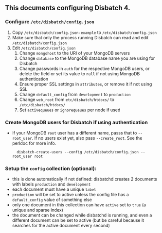 ## This documents configuring Disbatch 4.


### Configure `/etc/disbatch/config.json`
1. Copy `/etc/disbatch/config.json-example` to `/etc/disbatch/config.json`
2. Make sure that only the process running Disbatch can read and edit
   `/etc/disbatch/config.json`
3. Edit `/etc/disbatch/config.json`
   1. Change `mongohost` to the URI of your MongoDB servers
   2. Change `database` to the MongoDB database name you are using for Disbatch
   3. Change passwords in `auth` for the respective MongoDB users, or delete
      the field or set its value to `null` if not using MongoDB authentication
   4. Ensure proper SSL settings in `attributes`, or remove it if not using SSL
   5. Change `default_config` from `development` to `production`
   6. Change `web_root` from `etc/disbatch/htdocs/` to `/etc/disbatch/htdocs/`
   7. Set `activequeues` or `ignorequeues` per node if used


### Create MongoDB users for Disbatch if using authentication
- If your MongoDB `root` user has a different name, passs that to `--root_user`.
  If no users exist yet, also pass `--create_root`. See the perldoc for more
  info.

        disbatch-create-users --config /etc/disbatch/config.json --root_user root


### Setup the `config` collection (optional):
- this is done automatically if not defined: disbatchd creates 2 documents with
  labels `production` and `development`
- each document must have a unique `label`
- `production` will be set to active unless the config file has a
  `default_config` value of something else
- only one document in this collection can have `active` set to `true` (a unique
  and sparse index)
- the document can be changed while disbatchd is running, and even a different
  document can be set to active (but be careful because it searches for the
  active document every second)
